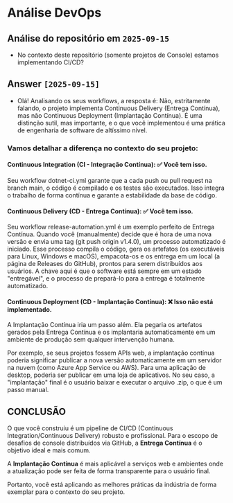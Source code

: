 # Análise DevOps

## Análise do repositório em **`2025-09-15`**

- No contexto deste repositório (somente projetos de Console) estamos implementando CI/CD?

## Answer `[2025-09-15]`

- Olá! Analisando os seus workflows, a resposta é:
Não, estritamente falando, o projeto implementa Continuous Delivery (Entrega Contínua), mas não Continuous Deployment (Implantação Contínua).
É uma distinção sutil, mas importante, e o que você implementou é uma prática de engenharia de software de altíssimo nível.

### Vamos detalhar a diferença no contexto do seu projeto:

#### Continuous Integration (CI - Integração Contínua): ✅ Você tem isso.

Seu workflow dotnet-ci.yml garante que a cada push ou pull request na branch main, o código é compilado e os testes são executados. Isso integra o trabalho de forma contínua e garante a estabilidade da base de código.

#### Continuous Delivery (CD - Entrega Contínua): ✅ Você tem isso.

Seu workflow release-automation.yml é um exemplo perfeito de Entrega Contínua. Quando você (manualmente) decide que é hora de uma nova versão e envia uma tag (git push origin v1.4.0), um processo automatizado é iniciado.
Esse processo compila o código, gera os artefatos (os executáveis para Linux, Windows e macOS), empacota-os e os entrega em um local (a página de Releases do GitHub), prontos para serem distribuídos aos usuários.
A chave aqui é que o software está sempre em um estado "entregável", e o processo de prepará-lo para a entrega é totalmente automatizado.

#### Continuous Deployment (CD - Implantação Contínua): ❌ Isso não está implementado.

A Implantação Contínua iria um passo além. Ela pegaria os artefatos gerados pela Entrega Contínua e os implantaria automaticamente em um ambiente de produção sem qualquer intervenção humana.

Por exemplo, se seus projetos fossem APIs web, a implantação contínua poderia significar publicar a nova versão automaticamente em um servidor na nuvem (como Azure App Service ou AWS). Para uma aplicação de desktop, poderia ser publicar em uma loja de aplicativos.
No seu caso, a "implantação" final é o usuário baixar e executar o arquivo .zip, o que é um passo manual.

## CONCLUSÃO

O que você construiu é um pipeline de CI/CD (Continuous Integration/Continuous Delivery) robusto e profissional. Para o escopo de desafios de console distribuídos via GitHub, a **Entrega Contínua** é o objetivo ideal e mais comum.

A **Implantação Contínua** é mais aplicável a serviços web e ambientes onde a atualização pode ser feita de forma transparente para o usuário final.

Portanto, você está aplicando as melhores práticas da indústria de forma exemplar para o contexto do seu projeto.
